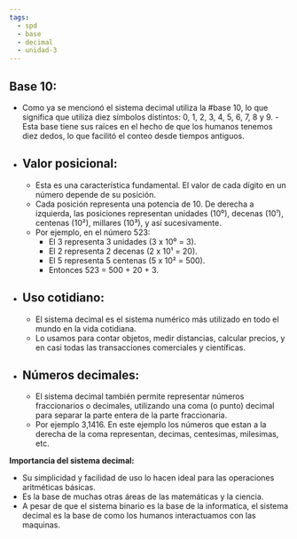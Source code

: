 ```yaml
---
tags:
  - spd
  - base
  - decimal
  - unidad-3
---
```

## **Base 10:**
- Como ya se mencionó el sistema decimal utiliza la #base 10, lo que significa que utiliza diez símbolos distintos: 0, 1, 2, 3, 4, 5, 6, 7, 8 y 9.    - Esta base tiene sus raíces en el hecho de que los humanos tenemos diez dedos, lo que facilitó el conteo desde tiempos antiguos.


- ## **Valor posicional:**
    - Esta es una característica fundamental. El valor de cada dígito en un número depende de su posición.
    - Cada posición representa una potencia de 10. De derecha a izquierda, las posiciones representan unidades (10⁰), decenas (10¹), centenas (10²), millares (10³), y así sucesivamente.
    - Por ejemplo, en el número 523:
        - El 3 representa 3 unidades (3 x 10⁰ = 3).
        - El 2 representa 2 decenas (2 x 10¹ = 20).
        - El 5 representa 5 centenas (5 x 10² = 500).
        - Entonces 523 = 500 + 20 + 3.


- ## **Uso cotidiano:**
    - El sistema decimal es el sistema numérico más utilizado en todo el mundo en la vida cotidiana.
    - Lo usamos para contar objetos, medir distancias, calcular precios, y en casi todas las transacciones comerciales y científicas.


- ## **Números decimales:**
    - El sistema decimal también permite representar números fraccionarios o decimales, utilizando una coma (o punto) decimal para separar la parte entera de la parte fraccionaria.
    - Por ejemplo 3,1416. En este ejemplo los números que estan a la derecha de la coma representan, decimas, centesimas, milesimas, etc.

**Importancia del sistema decimal:**

- Su simplicidad y facilidad de uso lo hacen ideal para las operaciones aritméticas básicas.
- Es la base de muchas otras áreas de las matemáticas y la ciencia.
- A pesar de que el sistema binario es la base de la informatica, el sistema decimal es la base de como los humanos interactuamos con las maquinas.